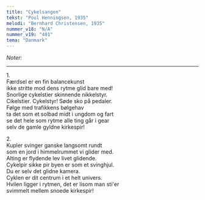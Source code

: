 ```yaml
---
title: "Cykelsangen"
tekst: "Poul Henningsen, 1935"
melodi: "Bernhard Christensen, 1935"
nummer_v18: "N/A"
nummer_v19: "401"
tema: "Danmark"
---
```

*Noter:*

***

1\.\
Færdsel er en fin balancekunst\
ikke stritte mod dens rytme glid bare med!\
Snorlige cykelstier skinnende nikkelstyr.\
Cikelstier. Cykelstyr! Søde sko på pedaler.\
Følge med trafikkens bølgehav\
ta det som et solbad midt i ungdom og fart\
se det hele som rytme alle ting går i gear\
selv de gamle gyldne kirkespir!

2\.\
Kupler svinger ganske langsomt rundt\
som en jord i himmelrummet vi glider med.\
Alting er flydende lev livet glidende.\
Cykelpir sikke pir byen er som et svinghjul.\
Du er selv det glidne kamera.\
Cyklen er dit centrum i et helt univers.\
Hvilen ligger i rytmen, det er lisom man sti'er\
svimmelt mellem snoede kirkespir!